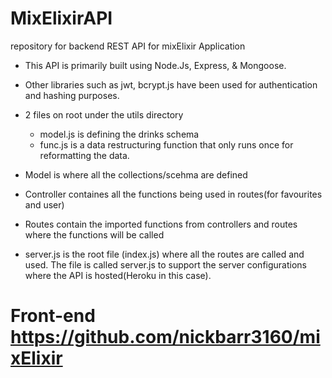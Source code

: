 # MixElixirAPI

repository for backend REST API for mixElixir Application
* This API is primarily built using Node.Js, Express, & Mongoose.

* Other libraries such as jwt, bcrypt.js have been used for authentication and hashing purposes.

* 2 files on root under the utils directory
    * model.js is defining the drinks schema
    * func.js is a data restructuring function that only runs once for reformatting the data.

* Model is where all the collections/scehma are defined 

* Controller containes all the functions being used in routes(for favourites and user)

* Routes contain the imported functions from controllers and routes where the functions will be called

* server.js is the root file (index.js) where all the routes are called and used. The file is called server.js to support the server configurations where the API is hosted(Heroku in this case). 

# Front-end https://github.com/nickbarr3160/mixElixir




